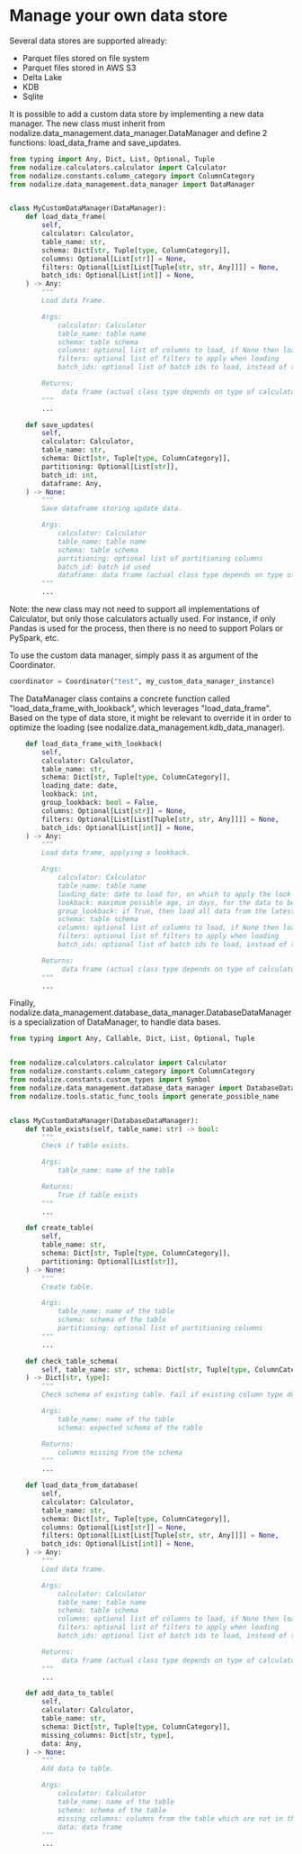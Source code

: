 # Manage your own data store

Several data stores are supported already:
- Parquet files stored on file system
- Parquet files stored in AWS S3
- Delta Lake
- KDB
- Sqlite

It is possible to add a custom data store by implementing a new data manager. The new class must inherit from nodalize.data_management.data_manager.DataManager and define 2 functions: load_data_frame and save_updates.


```python
from typing import Any, Dict, List, Optional, Tuple
from nodalize.calculators.calculator import Calculator
from nodalize.constants.column_category import ColumnCategory
from nodalize.data_management.data_manager import DataManager


class MyCustomDataManager(DataManager):   
    def load_data_frame(
        self,
        calculator: Calculator,
        table_name: str,
        schema: Dict[str, Tuple[type, ColumnCategory]],
        columns: Optional[List[str]] = None,
        filters: Optional[List[List[Tuple[str, str, Any]]]] = None,
        batch_ids: Optional[List[int]] = None,
    ) -> Any:
        """
        Load data frame.

        Args:
            calculator: Calculator
            table_name: table name
            schema: table schema
            columns: optional list of columns to load, if None then load all
            filters: optional list of filters to apply when loading
            batch_ids: optional list of batch ids to load, instead of the entire data set

        Returns:
             data frame (actual class type depends on type of calculator)
        """
        ...

    def save_updates(
        self,
        calculator: Calculator,
        table_name: str,
        schema: Dict[str, Tuple[type, ColumnCategory]],
        partitioning: Optional[List[str]],
        batch_id: int,
        dataframe: Any,
    ) -> None:
        """
        Save dataframe storing update data.

        Args:
            calculator: Calculator
            table_name: table name
            schema: table schema
            partitioning: optional list of partitioning columns
            batch_id: batch id used
            dataframe: data frame (actual class type depends on type of calculator)
        """
        ...
```

Note: the new class may not need to support all implementations of Calculator, but only those calculators actually used. For instance, if only Pandas is used for the process, then there is no need to support Polars or PySpark, etc.

To use the custom data manager, simply pass it as argument of the Coordinator.

```python
coordinator = Coordinator("test", my_custom_data_manager_instance)
```


The DataManager class contains a concrete function called "load_data_frame_with_lookback", which leverages "load_data_frame". Based on the type of data store, it might be relevant to override it in order to optimize the loading (see nodalize.data_management.kdb_data_manager). 

```python
    def load_data_frame_with_lookback(
        self,
        calculator: Calculator,
        table_name: str,
        schema: Dict[str, Tuple[type, ColumnCategory]],
        loading_date: date,
        lookback: int,
        group_lookback: bool = False,
        columns: Optional[List[str]] = None,
        filters: Optional[List[List[Tuple[str, str, Any]]]] = None,
        batch_ids: Optional[List[int]] = None,
    ) -> Any:
        """
        Load data frame, applying a lookback.

        Args:
            calculator: Calculator
            table_name: table name
            loading_date: date to load for, on which to apply the look back
            lookback: maximum possible age, in days, for the data to be loaded
            group_lookback: if True, then load all data from the latest date available
            schema: table schema
            columns: optional list of columns to load, if None then load all
            filters: optional list of filters to apply when loading
            batch_ids: optional list of batch ids to load, instead of the entire data set

        Returns:
             data frame (actual class type depends on type of calculator)
        """
        ...
```

Finally, nodalize.data_management.database_data_manager.DatabaseDataManager is a specialization of DataManager, to handle data bases.

```python
from typing import Any, Callable, Dict, List, Optional, Tuple


from nodalize.calculators.calculator import Calculator
from nodalize.constants.column_category import ColumnCategory
from nodalize.constants.custom_types import Symbol
from nodalize.data_management.database_data_manager import DatabaseDataManager
from nodalize.tools.static_func_tools import generate_possible_name


class MyCustomDataManager(DatabaseDataManager):
    def table_exists(self, table_name: str) -> bool:
        """
        Check if table exists.

        Args:
            table_name: name of the table

        Returns:
            True if table exists
        """
        ...

    def create_table(
        self,
        table_name: str,
        schema: Dict[str, Tuple[type, ColumnCategory]],
        partitioning: Optional[List[str]],
    ) -> None:
        """
        Create table.

        Args:
            table_name: name of the table
            schema: schema of the table
            partitioning: optional list of partitioning columns
        """
        ...

    def check_table_schema(
        self, table_name: str, schema: Dict[str, Tuple[type, ColumnCategory]]
    ) -> Dict[str, type]:
        """
        Check schema of existing table. Fail if existing column type does not match.

        Args:
            table_name: name of the table
            schema: expected schema of the table

        Returns:
            columns missing from the schema
        """
        ...

    def load_data_from_database(
        self,
        calculator: Calculator,
        table_name: str,
        schema: Dict[str, Tuple[type, ColumnCategory]],
        columns: Optional[List[str]] = None,
        filters: Optional[List[List[Tuple[str, str, Any]]]] = None,
        batch_ids: Optional[List[int]] = None,
    ) -> Any:
        """
        Load data frame.

        Args:
            calculator: Calculator
            table_name: table name
            schema: table schema
            columns: optional list of columns to load, if None then load all
            filters: optional list of filters to apply when loading
            batch_ids: optional list of batch ids to load, instead of the entire data set

        Returns:
             data frame (actual class type depends on type of calculator)
        """
        ...

    def add_data_to_table(
        self,
        calculator: Calculator,
        table_name: str,
        schema: Dict[str, Tuple[type, ColumnCategory]],
        missing_columns: Dict[str, type],
        data: Any,
    ) -> None:
        """
        Add data to table.

        Args:
            calculator: Calculator
            table_name: name of the table
            schema: schema of the table
            missing_columns: columns from the table which are not in the data (to be defaulted)
            data: data frame
        """
        ...
```